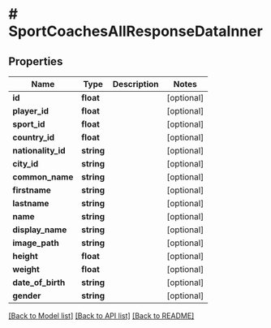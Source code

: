 # # SportCoachesAllResponseDataInner

## Properties

Name | Type | Description | Notes
------------ | ------------- | ------------- | -------------
**id** | **float** |  | [optional]
**player_id** | **float** |  | [optional]
**sport_id** | **float** |  | [optional]
**country_id** | **float** |  | [optional]
**nationality_id** | **string** |  | [optional]
**city_id** | **string** |  | [optional]
**common_name** | **string** |  | [optional]
**firstname** | **string** |  | [optional]
**lastname** | **string** |  | [optional]
**name** | **string** |  | [optional]
**display_name** | **string** |  | [optional]
**image_path** | **string** |  | [optional]
**height** | **float** |  | [optional]
**weight** | **float** |  | [optional]
**date_of_birth** | **string** |  | [optional]
**gender** | **string** |  | [optional]

[[Back to Model list]](../../README.md#models) [[Back to API list]](../../README.md#endpoints) [[Back to README]](../../README.md)
